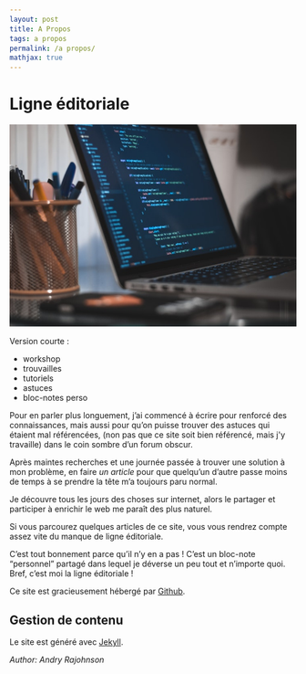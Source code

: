 ```yaml
---
layout: post
title: A Propos
tags: a propos
permalink: /a propos/
mathjax: true
---
```


# Ligne éditoriale

 ![propos](/images/propos.jpeg)


Version courte :
 * workshop
 * trouvailles
 * tutoriels
 * astuces
 * bloc-notes perso

 Pour en parler plus longuement, j’ai commencé à écrire pour renforcé des connaissances, mais aussi pour qu’on puisse trouver des astuces qui étaient mal référencées, (non pas que ce site soit bien référencé, mais j'y travaille) dans le coin sombre d’un forum obscur. 

 Après maintes recherches et une journée passée à trouver une solution à mon problème, en faire *un article* pour que quelqu’un d’autre passe moins de temps à se prendre la tête m’a toujours paru normal.

Je découvre tous les jours des choses sur internet, alors le partager et participer à enrichir le web me paraît des plus naturel.

Si vous parcourez quelques articles de ce site, vous vous rendrez compte assez vite du manque de ligne éditoriale. 

 C’est tout bonnement parce qu’il n’y en a pas ! C’est un bloc-note “personnel” partagé dans lequel je déverse un peu tout et n’importe quoi. Bref, c’est moi la ligne éditoriale !

Ce site est gracieusement hébergé par [Github](https://github.com/).

## Gestion de contenu

Le site est généré avec [Jekyll](https://jekyllrb.com/).



<footer>
	<cite title="author">Author: Andry Rajohnson</cite>
</footer>

